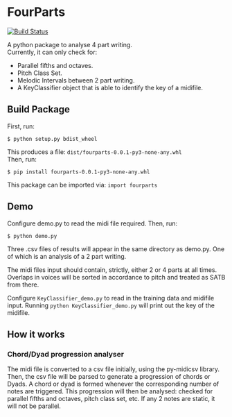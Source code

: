 # FourParts

[![Build Status](https://travis-ci.com/ruixuantan/FourParts.svg?branch=master)](https://travis-ci.com/ruixuantan/FourParts)


A python package to analyse 4 part writing. \
Currently, it can only check for:
* Parallel fifths and octaves.
* Pitch Class Set.
* Melodic Intervals between 2 part writing.
* A KeyClassifier object that is able to identify the key of a midifile.

## Build Package
First, run:
```console
$ python setup.py bdist_wheel
```
This produces a file: `dist/fourparts-0.0.1-py3-none-any.whl` \
Then, run:
```console
$ pip install fourparts-0.0.1-py3-none-any.whl
```
This package can be imported via: `import fourparts`
## Demo
Configure demo.py to read the midi file required.
Then, run:
```console
$ python demo.py
```
Three .csv files of results will appear in the same directory as demo.py.
One of which is an analysis of a 2 part writing.

The midi files input should contain, strictly, either 2 or 4 parts at all times.
Overlaps in voices will be sorted in accordance to pitch and treated as SATB from there.

Configure `KeyClassifier_demo.py` to read in the training data and midifile input. Running `python KeyClassifier_demo.py` will print out the key of the midifile.

## How it works

### Chord/Dyad progression analyser
The midi file is converted to a csv file initially, using the py-midicsv library.
Then, the csv file will be parsed to generate a progression of chords or Dyads. A chord or dyad is formed whenever the corresponding number of notes are triggered. This progression will then be analysed: checked for parallel fifths and octaves, pitch class set, etc. If any 2 notes are static, it will not be parallel.